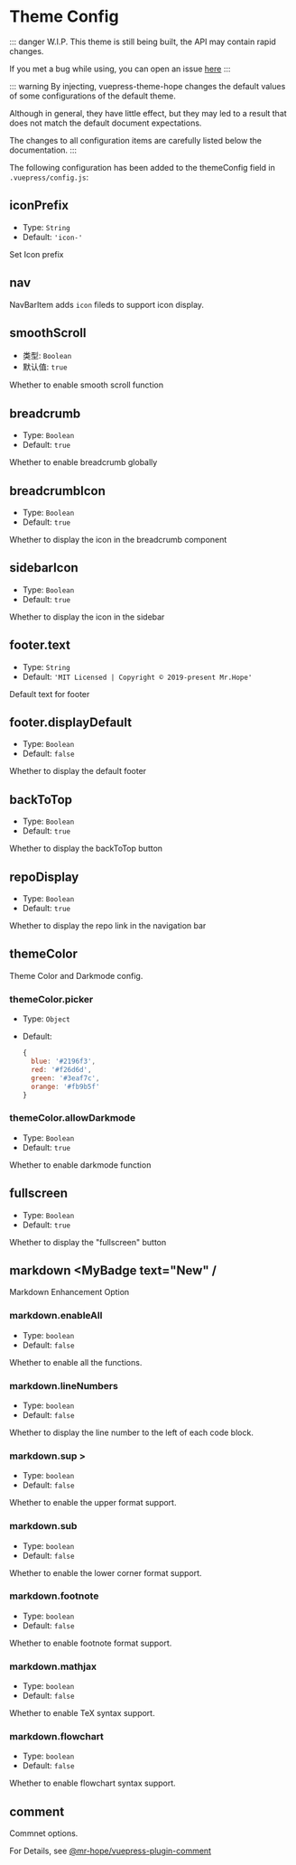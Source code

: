# Theme Config

::: danger W.I.P.
This theme is still being built, the API may contain rapid changes.

If you met a bug while using, you can open an issue [here](https://github.com/Mister-Hope/vuepress-theme-hope/issues)
:::

::: warning
By injecting, vuepress-theme-hope changes the default values of some configurations of the default theme.

Although in general, they have little effect, but they may led to a result that does not match the default document expectations.

The changes to all configuration items are carefully listed below the documentation.
:::

The following configuration has been added to the themeConfig field in `.vuepress/config.js`:

## iconPrefix <MyBadge text="New" />

- Type: `String`
- Default: `'icon-'`

Set Icon prefix

## nav <MyBadge text="Approve" type="warn" />

NavBarItem adds `icon` fileds to support icon display.

## smoothScroll <MyBadge text="Change Default" type="error" />

- 类型: `Boolean`
- 默认值: `true`

Whether to enable smooth scroll function

## breadcrumb <MyBadge text="New" />

- Type: `Boolean`
- Default: `true`

Whether to enable breadcrumb globally

## breadcrumbIcon <MyBadge text="New" />

- Type: `Boolean`
- Default: `true`

Whether to display the icon in the breadcrumb component

## sidebarIcon <MyBadge text="New" />

- Type: `Boolean`
- Default: `true`

Whether to display the icon in the sidebar

## footer.text <MyBadge text="New" />

- Type: `String`
- Default: `'MIT Licensed | Copyright © 2019-present Mr.Hope'`

Default text for footer

## footer.displayDefault <MyBadge text="New" />

- Type: `Boolean`
- Default: `false`

Whether to display the default footer

## backToTop <MyBadge text="V0.0.14+" />

- Type: `Boolean`
- Default: `true`

Whether to display the backToTop button

## repoDisplay <MyBadge text="New" />

- Type: `Boolean`
- Default: `true`

Whether to display the repo link in the navigation bar

## themeColor <MyBadge text="New" />

Theme Color and Darkmode config.

### themeColor.picker

- Type: `Object`
- Default:

  ```js
  {
    blue: '#2196f3',
    red: '#f26d6d',
    green: '#3eaf7c',
    orange: '#fb9b5f'
  }
  ```

### themeColor.allowDarkmode

- Type: `Boolean`
- Default: `true`

Whether to enable darkmode function

## fullscreen <MyBadge text="New" />

- Type: `Boolean`
- Default: `true`

Whether to display the "fullscreen" button

## markdown <MyBadge text="New" /

Markdown Enhancement Option

### markdown.enableAll

- Type: `boolean`
- Default: `false`

Whether to enable all the functions.

### markdown.lineNumbers <MyBadge text="Change Default" type="error" />

- Type: `boolean`
- Default: `false`

Whether to display the line number to the left of each code block.

### markdown.sup >

- Type: `boolean`
- Default: `false`

Whether to enable the upper format support.

### markdown.sub

- Type: `boolean`
- Default: `false`

Whether to enable the lower corner format support.

### markdown.footnote

- Type: `boolean`
- Default: `false`

Whether to enable footnote format support.

### markdown.mathjax

- Type: `boolean`
- Default: `false`

Whether to enable TeX syntax support.

### markdown.flowchart

- Type: `boolean`
- Default: `false`

Whether to enable flowchart syntax support.

## comment <MyBadge text="New" />

Commnet options.

For Details, see [@mr-hope/vuepress-plugin-comment](http://comment.mrhope.site/en/api/)
